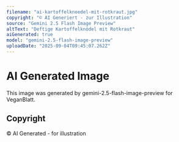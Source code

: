 ```yaml
---
filename: "ai-kartoffelknoedel-mit-rotkraut.jpg"
copyright: "© AI Generiert - zur Illustration"
source: "Gemini 2.5 Flash Image Preview"
altText: "Deftige Kartoffelknödel mit Rotkraut"
aiGenerated: true
model: "gemini-2.5-flash-image-preview"
uploadDate: "2025-09-04T09:45:07.262Z"
---
```


# AI Generated Image

This image was generated by gemini-2.5-flash-image-preview for VeganBlatt.

## Copyright
© AI Generated - for illustration
